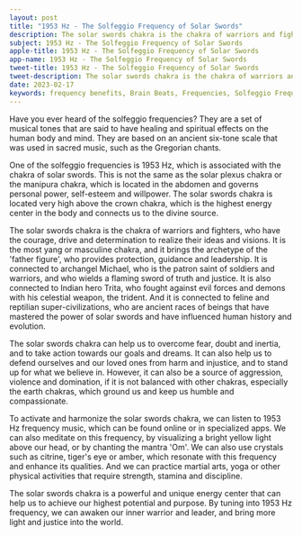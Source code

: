 ```yaml
---
layout: post
title: "1953 Hz - The Solfeggio Frequency of Solar Swords"
description: The solar swords chakra is the chakra of warriors and fighters, who have the courage, drive and determination to realize their ideas and visions. It is the most yang or masculine chakra, and it brings the archetype of the 'father figure', who provides protection, guidance and leadership.
subject: 1953 Hz - The Solfeggio Frequency of Solar Swords
apple-title: 1953 Hz - The Solfeggio Frequency of Solar Swords
app-name: 1953 Hz - The Solfeggio Frequency of Solar Swords
tweet-title: 1953 Hz - The Solfeggio Frequency of Solar Swords
tweet-description: The solar swords chakra is the chakra of warriors and fighters, who have the courage, drive and determination to realize their ideas and visions. It is the most yang or masculine chakra, and it brings the archetype of the 'father figure', who provides protection, guidance and leadership.
date: 2023-02-17
keywords: frequency benefits, Brain Beats, Frequencies, Solfeggio Frequency, solar swords chakra, 1953 Hz, Brain wave entrainment, sound therapy
---
```


Have you ever heard of the solfeggio frequencies? They are a set of musical tones that are said to have healing and spiritual effects on the human body and mind. They are based on an ancient six-tone scale that was used in sacred music, such as the Gregorian chants.

One of the solfeggio frequencies is 1953 Hz, which is associated with the chakra of solar swords. This is not the same as the solar plexus chakra or the manipura chakra, which is located in the abdomen and governs personal power, self-esteem and willpower. The solar swords chakra is located very high above the crown chakra, which is the highest energy center in the body and connects us to the divine source.

The solar swords chakra is the chakra of warriors and fighters, who have the courage, drive and determination to realize their ideas and visions. It is the most yang or masculine chakra, and it brings the archetype of the 'father figure', who provides protection, guidance and leadership. It is connected to archangel Michael, who is the patron saint of soldiers and warriors, and who wields a flaming sword of truth and justice. It is also connected to Indian hero Trita, who fought against evil forces and demons with his celestial weapon, the trident. And it is connected to feline and reptilian super-civilizations, who are ancient races of beings that have mastered the power of solar swords and have influenced human history and evolution.

The solar swords chakra can help us to overcome fear, doubt and inertia, and to take action towards our goals and dreams. It can also help us to defend ourselves and our loved ones from harm and injustice, and to stand up for what we believe in. However, it can also be a source of aggression, violence and domination, if it is not balanced with other chakras, especially the earth chakras, which ground us and keep us humble and compassionate.

To activate and harmonize the solar swords chakra, we can listen to 1953 Hz frequency music, which can be found online or in specialized apps. We can also meditate on this frequency, by visualizing a bright yellow light above our head, or by chanting the mantra 'Om'. We can also use crystals such as citrine, tiger's eye or amber, which resonate with this frequency and enhance its qualities. And we can practice martial arts, yoga or other physical activities that require strength, stamina and discipline.

The solar swords chakra is a powerful and unique energy center that can help us to achieve our highest potential and purpose. By tuning into 1953 Hz frequency, we can awaken our inner warrior and leader, and bring more light and justice into the world.